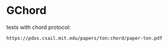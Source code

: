 # GChord
tests with chord protocol:
```html
https://pdos.csail.mit.edu/papers/ton:chord/paper-ton.pdf
```
